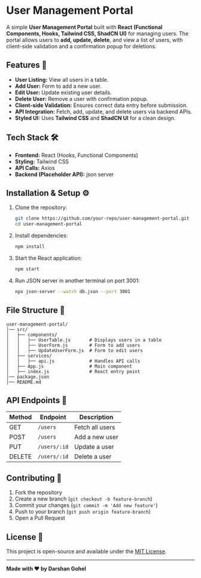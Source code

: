 # User Management Portal

A simple **User Management Portal** built with **React (Functional Components, Hooks, Tailwind CSS, ShadCN UI)** for managing users. The portal allows users to **add, update, delete**, and view a list of users, with client-side validation and a confirmation popup for deletions.

## Features 🚀
- **User Listing:** View all users in a table.
- **Add User:** Form to add a new user.
- **Edit User:** Update existing user details.
- **Delete User:** Remove a user with confirmation popup.
- **Client-side Validation:** Ensures correct data entry before submission.
- **API Integration:** Fetch, add, update, and delete users via backend APIs.
- **Styled UI:** Uses **Tailwind CSS** and **ShadCN UI** for a clean design.

## Tech Stack 🛠️
- **Frontend:** React (Hooks, Functional Components)
- **Styling:** Tailwind CSS
- **API Calls:** Axios
- **Backend (Placeholder API):** json server

## Installation & Setup ⚙️
1. Clone the repository:
    ```bash
    git clone https://github.com/your-repo/user-management-portal.git
    cd user-management-portal
    ```
2. Install dependencies:
    ```bash
    npm install
    ```
3. Start the React application:
    ```bash
    npm start
    ```
4. Run JSON server in another terminal on port 3001:
    ```bash
    npx json-server --watch db.json --port 3001
    ```

## File Structure 📁
```
user-management-portal/
│── src/
│   ├── components/
│   │   ├── UserTable.js       # Displays users in a table
│   │   ├── UserForm.js        # Form to add users
│   │   ├── UpdateUserForm.js  # Form to edit users
│   ├── services/
│   │   ├── api.js             # Handles API calls
│   ├── App.js                 # Main component
│   ├── index.js               # React entry point
│── package.json
│── README.md
```

## API Endpoints 📡
| Method | Endpoint        | Description        |
|--------|----------------|--------------------|
| GET    | `/users`        | Fetch all users   |
| POST   | `/users`        | Add a new user    |
| PUT    | `/users/:id`    | Update a user     |
| DELETE | `/users/:id`    | Delete a user     |

## Contributing 🤝
1. Fork the repository
2. Create a new branch (`git checkout -b feature-branch`)
3. Commit your changes (`git commit -m 'Add new feature'`)
4. Push to your branch (`git push origin feature-branch`)
5. Open a Pull Request

## License 📝
This project is open-source and available under the [MIT License](LICENSE).

---
**Made with ❤️ by Darshan Gohel**

